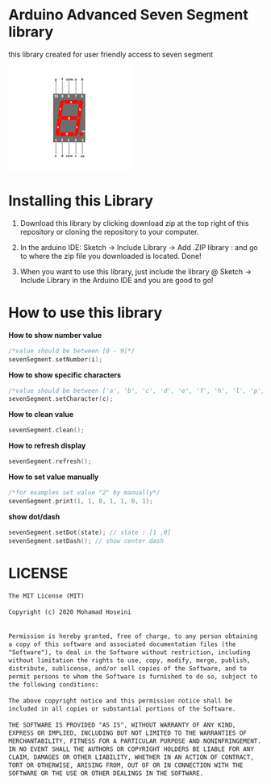 # Arduino Advanced Seven Segment library
this library created for user friendly access to seven segment

![schematic](schematic.png)

Installing this Library
=====

1. Download this library by clicking download zip at the top right of this repository or cloning the repository to your computer.

2. In the arduino IDE: Sketch -> Include Library -> Add .ZIP library : and go to where the zip file you downloaded is located. Done!

3. When you want to use this library, just include the library @ Sketch -> Include Library in the Arduino IDE and you are good to go!

How to use this library
=====

**How to show number value**
```C
/*value should be between [0 - 9]*/
sevenSegment.setNumber(i);
```

**How to show specific characters**
```C
/*value should be between ['a', 'b', 'c', 'd', 'e', 'f', 'h', 'l', 'p', 'q', 'u', 'y']*/
sevenSegment.setCharacter(c);
```
**How to clean value**
```C
sevenSegment.clean();
```

**How to refresh display**
```C
sevenSegment.refresh();
```
**How to set value manually**
```C
/*for examples set value "2" by manually*/
sevenSegment.print(1, 1, 0, 1, 1, 0, 1);  
```
**show dot/dash**
```C
sevenSegment.setDot(state); // state : [1 ,0] 
sevenSegment.setDash(); // show center dash
```

LICENSE
=====

```
The MIT License (MIT)

Copyright (c) 2020 Mohamad Hoseini


Permission is hereby granted, free of charge, to any person obtaining a copy of this software and associated documentation files (the "Software"), to deal in the Software without restriction, including without limitation the rights to use, copy, modify, merge, publish, distribute, sublicense, and/or sell copies of the Software, and to permit persons to whom the Software is furnished to do so, subject to the following conditions:

The above copyright notice and this permission notice shall be included in all copies or substantial portions of the Software.

THE SOFTWARE IS PROVIDED "AS IS", WITHOUT WARRANTY OF ANY KIND, EXPRESS OR IMPLIED, INCLUDING BUT NOT LIMITED TO THE WARRANTIES OF MERCHANTABILITY, FITNESS FOR A PARTICULAR PURPOSE AND NONINFRINGEMENT. IN NO EVENT SHALL THE AUTHORS OR COPYRIGHT HOLDERS BE LIABLE FOR ANY CLAIM, DAMAGES OR OTHER LIABILITY, WHETHER IN AN ACTION OF CONTRACT, TORT OR OTHERWISE, ARISING FROM, OUT OF OR IN CONNECTION WITH THE SOFTWARE OR THE USE OR OTHER DEALINGS IN THE SOFTWARE.
```
